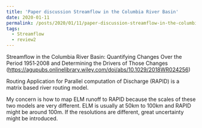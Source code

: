 ```yaml
---
title: 'Paper discussion Streamflow in the Columbia River Basin'
date: 2020-01-11
permalink: /posts/2020/01/11/paper-discussion-streamflow-in-the-columbia-river-basin/
tags:
  - Streamflow
  - review2
---
```


Streamflow in the Columbia River Basin: Quantifying Changes Over the Period 1951‐2008 and Determining the Drivers of Those Changes
(https://agupubs.onlinelibrary.wiley.com/doi/abs/10.1029/2018WR024256)

Routing Application for Parallel computatIon of Discharge (RAPID) is a matrix based river routing model.

My concern is how to map ELM runoff to RAPID because the scales of these two models are very different. ELM is usually at 50km to 100km and RAPID might be around 100m. If the resolutions are different, great uncertainty might be introduced.